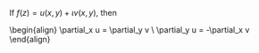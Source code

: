 If $f(z) = u(x, y) + \iota v(x, y)$, then

\begin{align}
\partial_x u = \partial_y v \\
\partial_y u = -\partial_x v
\end{align}